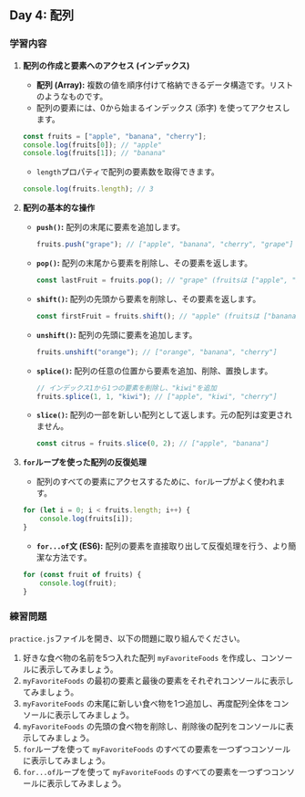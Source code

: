 ## Day 4: 配列

### 学習内容

1.  **配列の作成と要素へのアクセス (インデックス)**
    *   **配列 (Array):** 複数の値を順序付けて格納できるデータ構造です。リストのようなものです。
    *   配列の要素には、0から始まるインデックス (添字) を使ってアクセスします。
    ```javascript
    const fruits = ["apple", "banana", "cherry"];
    console.log(fruits[0]); // "apple"
    console.log(fruits[1]); // "banana"
    ```
    *   `length`プロパティで配列の要素数を取得できます。
    ```javascript
    console.log(fruits.length); // 3
    ```

2.  **配列の基本的な操作**
    *   **`push()`:** 配列の末尾に要素を追加します。
        ```javascript
        fruits.push("grape"); // ["apple", "banana", "cherry", "grape"]
        ```
    *   **`pop()`:** 配列の末尾から要素を削除し、その要素を返します。
        ```javascript
        const lastFruit = fruits.pop(); // "grape" (fruitsは ["apple", "banana", "cherry"] になる)
        ```
    *   **`shift()`:** 配列の先頭から要素を削除し、その要素を返します。
        ```javascript
        const firstFruit = fruits.shift(); // "apple" (fruitsは ["banana", "cherry"] になる)
        ```
    *   **`unshift()`:** 配列の先頭に要素を追加します。
        ```javascript
        fruits.unshift("orange"); // ["orange", "banana", "cherry"]
        ```
    *   **`splice()`:** 配列の任意の位置から要素を追加、削除、置換します。
        ```javascript
        // インデックス1から1つの要素を削除し、"kiwi"を追加
        fruits.splice(1, 1, "kiwi"); // ["apple", "kiwi", "cherry"]
        ```
    *   **`slice()`:** 配列の一部を新しい配列として返します。元の配列は変更されません。
        ```javascript
        const citrus = fruits.slice(0, 2); // ["apple", "banana"]
        ```

3.  **`for`ループを使った配列の反復処理**
    *   配列のすべての要素にアクセスするために、`for`ループがよく使われます。
    ```javascript
    for (let i = 0; i < fruits.length; i++) {
        console.log(fruits[i]);
    }
    ```
    *   **`for...of`文 (ES6):** 配列の要素を直接取り出して反復処理を行う、より簡潔な方法です。
    ```javascript
    for (const fruit of fruits) {
        console.log(fruit);
    }
    ```

### 練習問題

`practice.js`ファイルを開き、以下の問題に取り組んでください。

1.  好きな食べ物の名前を5つ入れた配列 `myFavoriteFoods` を作成し、コンソールに表示してみましょう。
2.  `myFavoriteFoods` の最初の要素と最後の要素をそれぞれコンソールに表示してみましょう。
3.  `myFavoriteFoods` の末尾に新しい食べ物を1つ追加し、再度配列全体をコンソールに表示してみましょう。
4.  `myFavoriteFoods` の先頭の食べ物を削除し、削除後の配列をコンソールに表示してみましょう。
5.  `for`ループを使って `myFavoriteFoods` のすべての要素を一つずつコンソールに表示してみましょう。
6.  `for...of`ループを使って `myFavoriteFoods` のすべての要素を一つずつコンソールに表示してみましょう。
